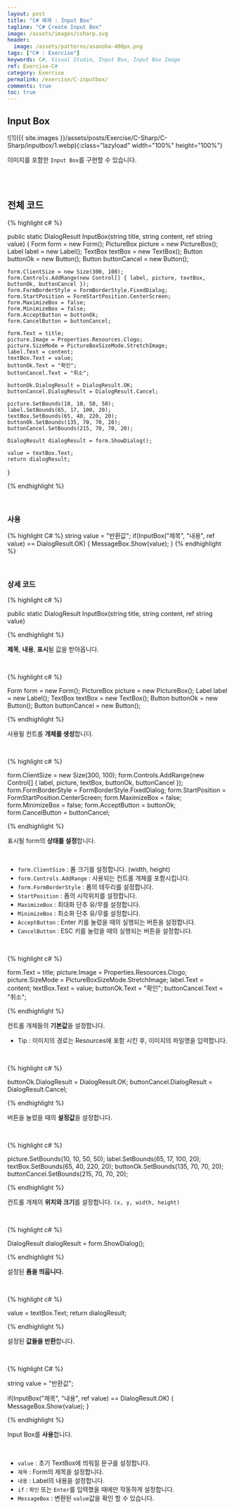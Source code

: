 ```yaml
---
layout: post
title: "C# 예제 : Input Box"
tagline: "C# Create Input Box"
image: /assets/images/csharp.svg
header:
  image: /assets/patterns/asanoha-400px.png
tags: ["C# : Exercise"]
keywords: C#, Visual Studio, Input Box, Input Box Image
ref: Exercise-C#
category: Exercise
permalink: /exercise/C-inputbox/
comments: true
toc: true
---
```


## Input Box

![1]({{ site.images }}/assets/posts/Exercise/C-Sharp/C-Sharp/inputbox/1.webp){:class="lazyload" width="100%" height="100%"}

이미지를 포함한 `Input Box`를 구현할 수 있습니다.

<br>
<br>

## 전체 코드 

{% highlight c# %}

public static DialogResult InputBox(string title, string content, ref string value)
{
    Form form = new Form();
    PictureBox picture = new PictureBox();
    Label label = new Label();
    TextBox textBox = new TextBox();
    Button buttonOk = new Button();
    Button buttonCancel = new Button();

    form.ClientSize = new Size(300, 100);
    form.Controls.AddRange(new Control[] { label, picture, textBox, buttonOk, buttonCancel });
    form.FormBorderStyle = FormBorderStyle.FixedDialog;
    form.StartPosition = FormStartPosition.CenterScreen;
    form.MaximizeBox = false;
    form.MinimizeBox = false;
    form.AcceptButton = buttonOk;
    form.CancelButton = buttonCancel;

    form.Text = title;
    picture.Image = Properties.Resources.Clogo;
    picture.SizeMode = PictureBoxSizeMode.StretchImage;
    label.Text = content;
    textBox.Text = value;
    buttonOk.Text = "확인";
    buttonCancel.Text = "취소";

    buttonOk.DialogResult = DialogResult.OK;
    buttonCancel.DialogResult = DialogResult.Cancel;

    picture.SetBounds(10, 10, 50, 50);
    label.SetBounds(65, 17, 100, 20);
    textBox.SetBounds(65, 40, 220, 20);
    buttonOk.SetBounds(135, 70, 70, 20);
    buttonCancel.SetBounds(215, 70, 70, 20);

    DialogResult dialogResult = form.ShowDialog();

    value = textBox.Text;
    return dialogResult;
}

{% endhighlight %}

<br>

### 사용

{% highlight C# %}
string value = "반환값";
if(InputBox("제목", "내용", ref value) == DialogResult.OK)
{ 
MessageBox.Show(value);
}
{% endhighlight %}

<br>

### 상세 코드

{% highlight c# %}

public static DialogResult InputBox(string title, string content, ref string value)

{% endhighlight %}

**제목**, **내용**, **표시**될 값을 받아옵니다.

<br>

{% highlight c# %}

Form form = new Form();
PictureBox picture = new PictureBox();
Label label = new Label();
TextBox textBox = new TextBox();
Button buttonOk = new Button();
Button buttonCancel = new Button();

{% endhighlight %}

사용될 컨트롤 **개체를 생성**합니다.

<br>

{% highlight c# %}

form.ClientSize = new Size(300, 100);
form.Controls.AddRange(new Control[] { label, picture, textBox, buttonOk, buttonCancel });
form.FormBorderStyle = FormBorderStyle.FixedDialog;
form.StartPosition = FormStartPosition.CenterScreen;
form.MaximizeBox = false;
form.MinimizeBox = false;
form.AcceptButton = buttonOk;
form.CancelButton = buttonCancel;

{% endhighlight %}

표시될 form의 **상태를 설정**합니다. 

<br>

* `form.ClientSize` : 폼 크기를 설정합니다. (width, height)
* `form.Controls.AddRange` : 사용되는 컨트롤 개체를 포함시킵니다.
* `form.FormBorderStyle` : 폼의 테두리를 설정합니다.
* `StartPosition` : 폼의 시작위치를 설정합니다.
* `MaximizeBox` : 최대화 단추 유/무를 설정합니다.
* `MinimizeBox` : 최소화 단추 유/무를 설정합니다.
* `AcceptButton` : Enter 키를 눌렀을 때의 실행되는 버튼을 설정합니다.
* `CancelButton` : ESC 키를 눌렀을 때의 실행되는 버튼을 설정합니다.

<br>

{% highlight c# %}

form.Text = title;
picture.Image = Properties.Resources.Clogo;
picture.SizeMode = PictureBoxSizeMode.StretchImage;
label.Text = content;
textBox.Text = value;
buttonOk.Text = "확인";
buttonCancel.Text = "취소";

{% endhighlight %}

컨트롤 개체들의 **기본값**을 설정합니다.

- Tip : 이미지의 경로는 Resources에 포함 시킨 후, 이미지의 파일명을 입력합니다.

<br>

{% highlight c# %}

buttonOk.DialogResult = DialogResult.OK;
buttonCancel.DialogResult = DialogResult.Cancel;

{% endhighlight %}

버튼을 눌렀을 때의 **설정값**을 설정합니다.

<br>

{% highlight c# %}

picture.SetBounds(10, 10, 50, 50);
label.SetBounds(65, 17, 100, 20);
textBox.SetBounds(65, 40, 220, 20);
buttonOk.SetBounds(135, 70, 70, 20);
buttonCancel.SetBounds(215, 70, 70, 20);

{% endhighlight %}

컨트롤 개체의 **위치와 크기**를 설정합니다. `(x, y, width, height)`

<br>

{% highlight c# %}

DialogResult dialogResult = form.ShowDialog();

{% endhighlight %}

설정된 **폼을 띄웁니다.**

<br>

{% highlight c# %}

value = textBox.Text;
return dialogResult;

{% endhighlight %}

설정된 **값들을 반환**합니다.

<br>

{% highlight C# %}

string value = "반환값";

if(InputBox("제목", "내용", ref value) == DialogResult.OK)
{ 
    MessageBox.Show(value);
}

{% endhighlight %}

Input Box를 **사용**합니다.

<br>

* `value` : 초기 TextBox에 띄워질 문구를 설정합니다.
* `제목` : Form의 제목을 설정합니다.
* `내용` : Label의 내용을 설정합니다.
* `if` : `확인` 또는 `Enter`를 입력했을 때에만 작동하게 설정합니다.
* `MessageBox` : 변환된 `value`값을 확인 할 수 있습니다.
